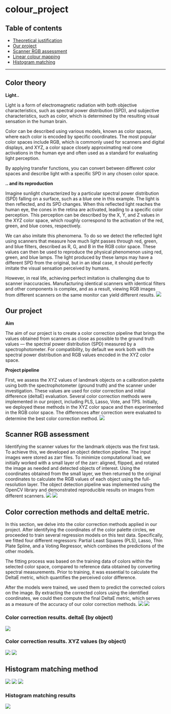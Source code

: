 # colour_project
## Table of contents
- [Theoretical justification](#color-theory)
- [Our project](#our-project)
- [Scanner RGB assessment](#scanner-rgb-assessment)
- [Linear colour mapping](#color-correction-methods-and-deltae-metric)
- [Histogram matching](#histogram-matching-method)
---
## Color theory

**Light..**

Light is a form of electromagnetic radiation with both objective characteristics, such as spectral power distribution (SPD), and subjective characteristics, such as color, which is determined by the resulting visual sensation in the human brain.

Color can be described using various models, known as color spaces, where each color is encoded by specific coordinates. The most popular color spaces include RGB, which is commonly used for scanners and digital displays, and XYZ, a color space closely approximating real cone activations in the human eye and often used as a standard for evaluating light perception.

By applying transfer functions, you can convert between different color spaces and describe light with a specific SPD in any chosen color space.

**.. and its reproduction**

Imagine sunlight characterized by a particular spectral power distribution (SPD) falling on a surface, such as a blue one in this example. The light is then reflected, and its SPD changes. When this reflected light reaches the human eye, the cones in the retina are activated, leading to a specific color perception. This perception can be described by the X, Y, and Z values in the XYZ color space, which roughly correspond to the activation of the red, green, and blue cones, respectively.

We can also imitate this phenomena. To do so we detect the reflected light using scanners that measure how much light passes through red, green, and blue filters, described as R, G, and B in the RGB color space. These values can then be used to reproduce the physical phenomenon using red, green, and blue lamps. The light produced by these lamps may have a different SPD from the original, but in an ideal case, it should perfectly imitate the visual sensation perceived by humans.

However, in real life, achieving perfect imitation is challenging due to scanner inaccuracies. Manufacturing identical scanners with identical filters and other components is complex, and as a result, viewing RGB images from different scanners on the same monitor can yield different results.
[<img src="/images/Color1.png">]()

## Our project

**Aim**

The aim of our project is to create a color correction pipeline that brings the values obtained from scanners as close as possible to the ground truth values — the spectral power distribution (SPD) measured by a spectrophotometer. For compatibility, by default we work both with the spectral power distribution and RGB values encoded in the XYZ color space.

**Project pipeline**

First, we assess the XYZ values of landmark objects on a calibration palette using both the spectrophotometer (ground truth) and the scanner under investigation. These values are used for color correction and initial difference (deltaE) evaluation. Several color correction methods were implemented in our project, including PLS, Lasso, Vote, and TPS. Initially, we deployed these methods in the XYZ color space and then experimented in the RGB color space. The differences after correction were evaluated to determine the best color correction method.
[<img src="/images/Color2.png">]()

## Scanner RGB assessment
Identifying the scanner values for the landmark objects was the first task. To achieve this, we developed an object detection pipeline. The input images were stored as zarr files. To minimize computational load, we initially worked with a small layer of the zarr: aligned, flipped, and rotated the image as needed and detected objects of interest. Using the coordinates obtained from the small layer, we then returned to the original coordinates to calculate the RGB values of each object using the full-resolution layer. The object detection pipeline was implemented using the OpenCV library and demonstrated reproducible results on images from different scanners.
[<img src="/images/Color3.png">]()
[<img src="/images/Color4.png">]()

## Color correction methods and deltaE metric. 

In this section, we delve into the color correction methods applied in our project. After identifying the coordinates of the color palette circles, we proceeded to train several regression models on this test data. Specifically, we fitted four different regressors: Partial Least Squares (PLS), Lasso, Thin Plate Spline, and a Voting Regressor, which combines the predictions of the other models.

The fitting process was based on the training data of colors within the selected color space, compared to reference data obtained by converting spectral measurements. Prior to training, it was essential to calculate the DeltaE metric, which quantifies the perceived color difference.

After the models were trained, we used them to predict the corrected colors on the image. By extracting the corrected colors using the identified coordinates, we could then compute the final DeltaE metric, which serves as a measure of the accuracy of our color correction methods.
[<img src="/images/Color5.png">]()
[<img src="/images/Color6.png">]()
### Color correction results. deltaE (by object)
[<img src="/images/Color7.png">]()
### Color correction results. XYZ values (by object)
[<img src="/images/Color8.png">]()
[<img src="/images/Color9.png">]()
## Histogram matching method
[<img src="/images/Color10.png">]()
[<img src="/images/Color11.png">]()
[<img src="/images/Color12.png">]()
### Histogram matching results
[<img src="/images/Color13.png">]()